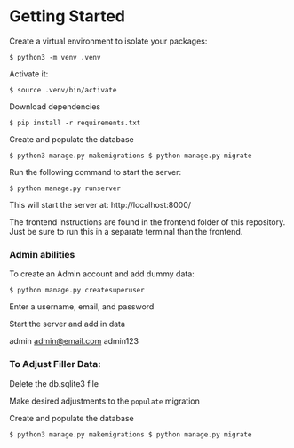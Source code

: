 # Getting Started

Create a virtual environment to isolate your packages:

`$ python3 -m venv .venv`

Activate it:

`$ source .venv/bin/activate`

Download dependencies

`$ pip install -r requirements.txt`

Create and populate the database

`$ python3 manage.py makemigrations $ python manage.py migrate`

Run the following command to start the server:

`$ python manage.py runserver`

This will start the server at: http://localhost:8000/

The frontend instructions are found in the frontend folder of this repository. Just be sure to run this in a separate terminal than the frontend.

### Admin abilities

To create an Admin account and add dummy data:

`$ python manage.py createsuperuser`

Enter a username, email, and password

Start the server and add in data

admin
admin@email.com
admin123

### To Adjust Filler Data:
Delete the db.sqlite3 file

Make desired adjustments to the `populate` migration

Create and populate the database

`$ python3 manage.py makemigrations $ python manage.py migrate`


